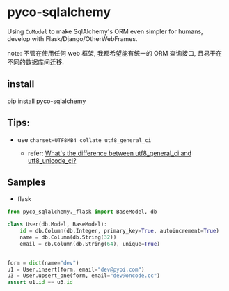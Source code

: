 
# pyco-sqlalchemy

Using `CoModel` to make SqlAlchemy's ORM even simpler for humans, develop with Flask/Django/OtherWebFrames. 

note: 不管在使用任何 web 框架, 我都希望能有统一的 ORM 查询接口, 且易于在不同的数据库间迁移.  


## install

pip install pyco-sqlalchemy


## Tips:
- use `charset=UTF8MB4 collate utf8_general_ci`

  - refer: [What's the difference between utf8_general_ci and utf8_unicode_ci?](https://stackoverflow.com/questions/766809/whats-the-difference-between-utf8-general-ci-and-utf8-unicode-ci)
  

## Samples

- flask

```python
from pyco_sqlalchemy._flask import BaseModel, db

class User(db.Model, BaseModel):
    id = db.Column(db.Integer, primary_key=True, autoincrement=True)
    name = db.Column(db.String(32))
    email = db.Column(db.String(64), unique=True)
     

form = dict(name="dev")
u1 = User.insert(form, email="dev@pypi.com")
u3 = User.upsert_one(form, email="dev@oncode.cc")
assert u1.id == u3.id

```
